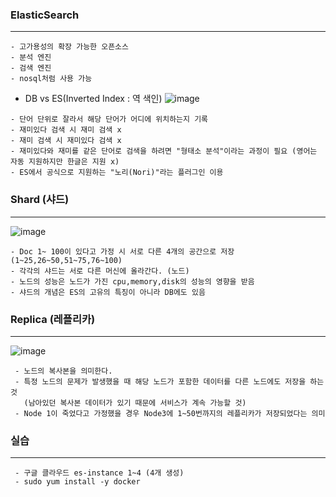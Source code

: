 ### ElasticSearch
-----
```
- 고가용성의 확장 가능한 오픈소스
- 분석 엔진
- 검색 엔진
- nosql처럼 사용 가능
```
+ DB vs ES(Inverted Index : 역 색인)
![image](https://user-images.githubusercontent.com/76584547/120105209-f1bccb80-c192-11eb-9b36-def76346401c.png)
```
- 단어 단위로 잘라서 해당 단어가 어디에 위치하는지 기록
- 재미있다 검색 시 재미 검색 x
- 재미 검색 시 재미있다 검색 x
- 재미있다와 재미를 같은 단어로 검색을 하려면 "형태소 분석"이라는 과정이 필요 (영어는 자동 지원하지만 한글은 지원 x)
- ES에서 공식으로 지원하는 "노리(Nori)"라는 플러그인 이용
```

### Shard (샤드)
---
![image](https://user-images.githubusercontent.com/76584547/120105406-b1aa1880-c193-11eb-823d-a8c72af23c5a.png)

```
- Doc 1~ 100이 있다고 가정 시 서로 다른 4개의 공간으로 저장 (1~25,26~50,51~75,76~100)
- 각각의 샤드는 서로 다른 머신에 올라간다. (노드)
- 노드의 성능은 노드가 가진 cpu,memory,disk의 성능의 영향을 받음
- 샤드의 개념은 ES의 고유의 특징이 아니라 DB에도 있음
```

### Replica (레플리카)
---
![image](https://user-images.githubusercontent.com/76584547/120105512-2b420680-c194-11eb-8f81-c9ab8f6c9c05.png)

```
 - 노드의 복사본을 의미한다.
 - 특정 노드의 문제가 발생했을 때 해당 노드가 포함한 데이터를 다른 노드에도 저장을 하는 것
   (남아있던 복사본 데이터가 있기 때문에 서비스가 계속 가능할 것)
 - Node 1이 죽었다고 가정했을 경우 Node3에 1~50번까지의 레플리카가 저장되었다는 의미
```


### 실습
---
```
 - 구글 클라우드 es-instance 1~4 (4개 생성)
 - sudo yum install -y docker
```

